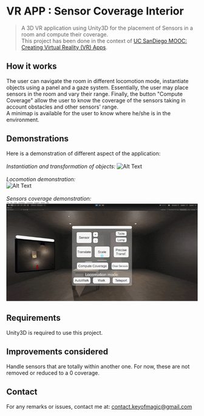 # VR APP : Sensor Coverage Interior
> A 3D VR application using Unity3D for the placement of Sensors in a room and compute their coverage. <br/> This project has been done in the context of [UC SanDiego MOOC: Creating Virtual Reality (VR) Apps](https://www.edx.org/course/creating-virtual-reality-vr-apps-2).

## How it works
The user can navigate the room in different locomotion mode, instantiate objects using a panel and a gaze system. Essentially, the user may place sensors in the room and vary their range. Finally, the button "Compute Coverage" allow the user to know the coverage of the sensors taking in account obstacles and other sensors' range. <br/>
A minimap is available for the user to know where he/she is in the environment.

## Demonstrations
Here is a demonstration of different aspect of the application:<br/>
<br/>
*Instantiation and transformation of objects:*
![Alt Text](Furniture.gif)
<br/>
<br/>
*Locomotion demonstration:*
<br/>
![Alt Text](Locomotion.gif)
<br/>
<br/>
*Sensors coverage demonstration:*
<br/>
![Alt Text](Sensors.gif)

## Requirements
Unity3D is required to use this project.

## Improvements considered
Handle sensors that are totally within another one. For now, these are not removed or reduced to a 0 coverage.

## Contact
For any remarks or issues, contact me at: <contact.keyofmagic@gmail.com>
